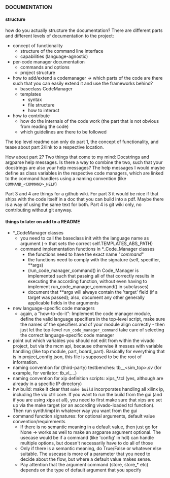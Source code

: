 
### DOCUMENTATION

#### structure
how do you actually structure the documentation? There are different parts and 
different levels of documentation to the project:
* concept of functionality
    * structure of the command line interface
    * capabilities (language-agnostic)
* per-code manager documentation
    * commands and options
    * project structure
* how to add/extend a codemanager -> which parts of the code are there such that 
  you can easily extend it and use the frameworks behind?
    * baseclass CodeManager
    * templates
        * syntax
        * file structure
        * how to interact
* how to contribute
    * how do the internals of the code work (the part that is not obvious from 
      reading the code)
    * which guidelines are there to be followed

The top level readme can only do part 1, the concept of functionality, and tease 
about part 2/link to a respective location.

How about part 2? Two things that come to my mind: Docstrings and argparse help 
messages. Is there a way to combine the two, such that your docstrings are also 
your help messages? The help messages I would maybe define as class variables in 
the respective code managers, which are linked to the command handlers using 
a naming convention (like `COMMAND_<COMMAND>_HELP`)

Part 3 and 4 are things for a github wiki. For part 3 it would be nice if that 
ships with the code itself in a doc that you can build into a pdf. Maybe there 
is a way of using the same text for both. Part 4 is git wiki only, no 
contributing without git anyway.

#### things to later on add to a README
* \*\_CodeManager classes
    * you need to call the baseclass init with the language name as argument (-> 
      that sets the correct self.TEMPLATES_ABS_PATH)
    * command implementation functions in \*\_Code_Manager classes
        * the functions need to have the exact name "_command_<command>"
        * the functions need to comply with the signature (self, specifier, \*\*args)
        * (run_code_manager_command() in Code_Manager is implemented such that 
          passing all of that correctly results in executing the according function, 
          without even having to implement run_code_manager_command() in subclasses)
        * document that \*\*args will always contain the 'target' field (if 
          a target was passed); also, document any other generally applicable 
          fields in the arguments
* new language-specific code managers
    * again, a "how-to-do-it": Implement the code manager module, define the 
      valid language specifiers in the top-level script, make sure the names of 
      the specifiers and of your module align correctly - then just let the 
      top-level `run_code_manager_command` take care of selecting the correct 
      language-specific code manager
* point out which variables you should not edit from within the vivado project, 
  but via the mcm api, because otherwise it messes with variable handling (like 
  top module, part, board_part). Basically for everything that is in 
  project_config.json, this file is supposed to be the root of information.
* naming convention for (third-party) testbenches: tb\_<simulator>\_<sim_top>.sv
  (for example, for verilator: tb_vl_...)
* naming convention for xip definition scripts: xips\_\*.tcl (yes, although are 
  already in a specific IP directory)
* hw build: make it clear that `make build` incorporates handling all xilinx ip, 
  including the vio ctrl core. If you want to run the build from the gui (and if 
  you are using xips at all), you need to first make sure that xips are set up 
  via the make target (or an according vivado-loaded tcl function). Then run 
  synth/impl in whatever way you want from the gui
* command function signatures: for optional arguments, default value 
  convention/requirements
    * If there is no semantic meaning in a default value, then just go for None 
      -> works as well to make an argparse argument optional. The usecase would 
      be if a command (like 'config' in hdl) can handle multiple options, but 
      doesn't necessarily have to do all of those
    * Only if there is a semantic meaning, do True/False or whatever else 
      suitable. The usecase is more of a parameter that you need to decide about 
      the flow, but where a default value makes sense.
    * Pay attention that the argument command (store, store_* etc) depends on 
      the type of default argument that you specify
